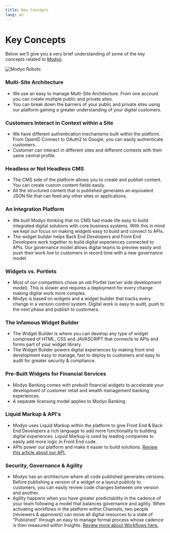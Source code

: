 ```yaml
---
title: Key Concepts
lang: en
---
```


# Key Concepts

Below we'll give you a very brief understanding of some of the key concepts related to [Modyo](https://www.modyo.com/).

![Modyo Robots](/assets/img/automate.png)

### Multi-Site Architecture

* We use an easy to manage Multi-Site Architecture. From one account you can create multiple public and private sites.
* You can break down the barriers of your public and private sites using our platform gaining a greater understanding of your digital customers. 

### Customers Interact in Context within a Site

* We have different authentication mechanisms built within the platform. From OpenID Connect to OAuth2 to Google, you can easily authenticate customers. 
* Customer can interact in different sites and different contexts with their same central profile.

### Headless or Not Headless CMS

* The CMS side of the platform allows you to create and publish content. You can create custom content fields easily. 
* All the structured content that is published generates an equivalent JSON file that can feed any other sites or applications. 

### An Integration Platform

* We built Modyo thinking that no CMS had made life easy to build integrated digital solutions with core business systems. With this in mind we kept our focus on making widgets easy to build and connect to APIs.
* The widget builder helps Back End Developers and Front End Developers work together to build digital experiences connected to APIs. Our governance model allows digital teams to preview easily and push their work live to customers in record time with a new governance model. 

### Widgets vs. Portlets

* Most of our competitors chose an old Portlet \(server side development model\). This is slower and requires a deployment for every change making digital work more complex.
* Modyo is based on widgets and a widget builder that tracks every change in a version control system. Digital work is easy to audit, push to the next phase and publish to customers. 

### The Infamous Widget Builder

* The Widget Builder is where you can develop any type of widget comprised of HTML, CSS and JAVASCRIPT that connects to APIs and forms part of your widget library.
* The Widget Builder powers digital experiences by making front end development easy to manage, fast to deploy to customers and easy to audit for greater security & compliance. 

### Pre-Built Widgets for Financial Services

* Modyo Banking comes with prebuilt financial widgets to accelerate your development of customer retail and wealth management banking experiences.
* A separate licensing model applies to Modyo Banking. 

### Liquid Markup & API's 

* Modyo uses Liquid Markup within the platform to give Front End & Back End Developers a rich language to add more functionality to building digital experiences. Liquid Markup is used by leading companies to easily add more logic in Front End code.
* APIs power our platform and make it easier to build solutions. [Review this article about our API.](https://support.modyo.com/hc/en-us/articles/115003559611-Using-the-Modyo-API) 

### Security, Governance & Agility

* Modyo has an architecture where all code published generates versions. Before publishing a version of a widget or a layout publicly to customers, you can easily review code changes between one version and another.
* Agility happens when you have greater predictability in the cadence of your team following a model that balances governance and agility. When activating workflows in the platform within Channels, two people \(reviewers & approvers\) can move all digital resources to a state of "Published" through an easy to manage formal process whose cadence is then measured within Insights. [Review more about Workflows here. ](https://support.modyo.com/hc/en-us/articles/360006604412)

